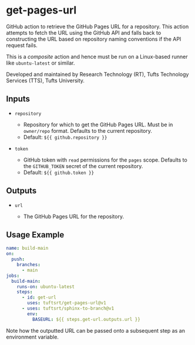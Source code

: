 # get-pages-url

GitHub action to retrieve the GitHub Pages URL for a repository. This action attempts to fetch the URL using the GitHub API and falls back to constructing the URL based on repository naming conventions if the API request fails.

This is a _composite_ action and hence must be run on a Linux-based runner like `ubuntu-latest` or similar.

Developed and maintained by Research Technology (RT), Tufts Technology Services (TTS), Tufts University.

## Inputs

- `repository`

  - Repository for which to get the GitHub Pages URL. Must be in `owner/repo` format. Defaults to the current repository.
  - Default: `${{ github.repository }}`

- `token`

  - GitHub token with `read` permissions for the `pages` scope. Defaults to the `GITHUB_TOKEN` secret of the current repository.
  - Default: `${{ github.token }}`

## Outputs

- `url`

  - The GitHub Pages URL for the repository.

## Usage Example

```yaml
name: build-main
on:
  push:
    branches:
      - main
jobs:
  build-main:
    runs-on: ubuntu-latest
    steps:
      - id: get-url
        uses: tuftsrt/get-pages-url@v1
      - uses: tuftsrt/sphinx-to-branch@v1
        env:
          BASEURL: ${{ steps.get-url.outputs.url }}
```

Note how the outputted URL can be passed onto a subsequent step as an environment variable.
